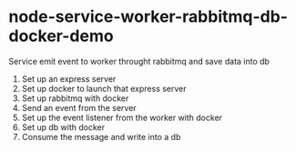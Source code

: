 # node-service-worker-rabbitmq-db-docker-demo

Service emit event to worker throught rabbitmq and save data into db

1. Set up an express server
2. Set up docker to launch that express server
3. Set up rabbitmq with docker
4. Send an event from the server
5. Set up the event listener from the worker with docker
6. Set up db with docker 
7. Consume the message and write into a db